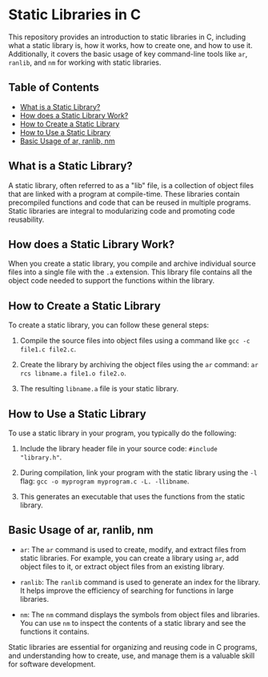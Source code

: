 # Static Libraries in C

This repository provides an introduction to static libraries in C, including what a static library is, how it works, how to create one, and how to use it. Additionally, it covers the basic usage of key command-line tools like `ar`, `ranlib`, and `nm` for working with static libraries.

## Table of Contents

- [What is a Static Library?](#what-is-a-static-library)
- [How does a Static Library Work?](#how-does-a-static-library-work)
- [How to Create a Static Library](#how-to-create-a-static-library)
- [How to Use a Static Library](#how-to-use-a-static-library)
- [Basic Usage of ar, ranlib, nm](#basic-usage-of-ar-ranlib-nm)

## What is a Static Library?

A static library, often referred to as a "lib" file, is a collection of object files that are linked with a program at compile-time. These libraries contain precompiled functions and code that can be reused in multiple programs. Static libraries are integral to modularizing code and promoting code reusability.

## How does a Static Library Work?

When you create a static library, you compile and archive individual source files into a single file with the `.a` extension. This library file contains all the object code needed to support the functions within the library.

## How to Create a Static Library

To create a static library, you can follow these general steps:

1. Compile the source files into object files using a command like `gcc -c file1.c file2.c`.

2. Create the library by archiving the object files using the `ar` command: `ar rcs libname.a file1.o file2.o`.

3. The resulting `libname.a` file is your static library.

## How to Use a Static Library

To use a static library in your program, you typically do the following:

1. Include the library header file in your source code: `#include "library.h"`.

2. During compilation, link your program with the static library using the `-l` flag: `gcc -o myprogram myprogram.c -L. -llibname`.

3. This generates an executable that uses the functions from the static library.

## Basic Usage of ar, ranlib, nm

- `ar`: The `ar` command is used to create, modify, and extract files from static libraries. For example, you can create a library using `ar`, add object files to it, or extract object files from an existing library.

- `ranlib`: The `ranlib` command is used to generate an index for the library. It helps improve the efficiency of searching for functions in large libraries.

- `nm`: The `nm` command displays the symbols from object files and libraries. You can use `nm` to inspect the contents of a static library and see the functions it contains.

Static libraries are essential for organizing and reusing code in C programs, and understanding how to create, use, and manage them is a valuable skill for software development.

